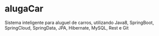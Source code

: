 # alugaCar

Sistema inteligente para aluguel de carros, utilizando Java8, SpringBoot, SpringCloud, SpringData, JPA, Hibernate, MySQL, Rest e Git

